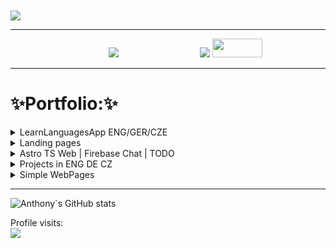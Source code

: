 
<a href="https://github.com/anuraghazra/github-readme-stats">
  <img align="center" src="https://stats-readme-flax.vercel.app/api/top-langs/?username=anthonynet&langs_count=13" />
</a>

***


<p align="center">
<img  width="30px" alt="" style="padding-right:10px;" src="https://cdn.jsdelivr.net/gh/devicons/devicon/icons/react/react-original.svg" />
<img  width="30px" alt="" style="padding-right:10px;" src="https://cdn.jsdelivr.net/gh/devicons/devicon/icons/typescript/typescript-original.svg" />
<img  width="30px" alt="" style="padding-right:10px;" src="https://cdn.jsdelivr.net/gh/devicons/devicon/icons/javascript/javascript-original.svg" />
 <!--- <img width="30px" alt="" style="padding-right:10px;" src="https://cdn.jsdelivr.net/gh/devicons/devicon/icons/nodejs/nodejs-original.svg" />  -->
<img width="30px" alt="" style="padding-right:10px;" src="https://cdn.jsdelivr.net/gh/devicons/devicon/icons/nextjs/nextjs-original.svg" />
<img width="30px" src="https://cdn.jsdelivr.net/gh/devicons/devicon/icons/firebase/firebase-plain-wordmark.svg" />
<img  width="30px" alt="" style="padding-right:10px;" src="https://encrypted-tbn0.gstatic.com/images?q=tbn:ANd9GcTkJGmPEAm0NGXoJB9FP2whD8XVdy9LolEWVw&usqp=CAU" />
<img  width="30px" alt="" style="padding-right:10px;" src="https://cdn.jsdelivr.net/gh/devicons/devicon/icons/tailwindcss/tailwindcss-plain.svg" />
<img  width="30px" alt="" style="padding-right:10px;" src="https://cdn.jsdelivr.net/gh/devicons/devicon/icons/bootstrap/bootstrap-original.svg" />
<img  width="30px" alt="" style="padding-right:10px;" src="https://cdn.jsdelivr.net/gh/devicons/devicon/icons/sass/sass-original.svg" />
<img  width="30px" alt="" style="padding-right:10px;" src="https://cdn.jsdelivr.net/gh/devicons/devicon/icons/github/github-original.svg" />
<img  width="30px" alt="" style="padding-right:10px;" src="https://cdn.jsdelivr.net/gh/devicons/devicon/icons/markdown/markdown-original.svg" />
<img  width="30px" alt="" style="padding-right:10px;" src="https://cdn.jsdelivr.net/gh/devicons/devicon/icons/vscode/vscode-original.svg" />
<img  width="30px" alt="" style="padding-right:10px;" src="https://cdn.jsdelivr.net/gh/devicons/devicon/icons/css3/css3-original.svg" />
<img  width="30px" alt="" style="padding-right:10px;" src="https://cdn.jsdelivr.net/gh/devicons/devicon/icons/html5/html5-original.svg" />
<img width="30px" src="https://cdn.jsdelivr.net/gh/devicons/devicon/icons/express/express-original.svg" />
<img width="80px" height="30px" src="https://seeklogo.com/images/P/plasmic-logo-E16F65B4E1-seeklogo.com.png" />

</p>

***
  # ✨Portfolio:✨

 <details>
  <summary>LearnLanguagesApp ENG/GER/CZE</summary>

<p align="center">
<img  width="30px" alt="" style="padding-right:10px;" src="https://cdn.jsdelivr.net/gh/devicons/devicon/icons/typescript/typescript-original.svg" />
<img width="30px" alt="" style="padding-right:10px;" src="https://cdn.jsdelivr.net/gh/devicons/devicon/icons/nextjs/nextjs-original.svg" />
<img  width="30px" alt="" style="padding-right:10px;" src="https://cdn.jsdelivr.net/gh/devicons/devicon/icons/tailwindcss/tailwindcss-plain.svg" />
<img width="30px" alt="" style="padding-right:10px;" src="https://cdn.jsdelivr.net/gh/devicons/devicon/icons/react/react-original.svg" />
</p>

<p align="center">
 <a href="https://languages-next-ts.vercel.app/"><img src="./images/LanguagesMenu.png" width="150"></img>
 <img src="./images/LanguagesIrregular.png" width="150"></img>
 <img src="./images/LanguagesBTC.png" width="150"></img>                                                                                                              <img src="./images/LanguagesPagination.png" width="150"></img>
</a></p>


  Legacy of Learn languages App
   -👀 [React JavaScript](https://languages-tailwind.vercel.app/ "Visit legacy page")
  - 👀 [NodeJS Express Bootstrap Sass](https://learn-english-and-deutsch.vercel.app/ "Visit legacy page")
  - 👀 [React, Bootstrap](https://react-languages.vercel.app/ "Visit legacy page")
</details>

<details>
  <summary> Landing pages </summary>


|Morbus Tschengi|Simple Chat|Morbus Tschengi|
| :-------------: | :-------------: | :-------------: |
|<img width="80px" height="30px" src="https://seeklogo.com/images/P/plasmic-logo-E16F65B4E1-seeklogo.com.png" /> |<img  width="30px" alt="" style="padding-right:10px;" src="https://cdn.jsdelivr.net/gh/devicons/devicon/icons/react/react-original.svg" /> <img width="30px" src="https://cdn.jsdelivr.net/gh/devicons/devicon/icons/firebase/firebase-plain-wordmark.svg" /><img  width="30px" alt="" style="padding-right:10px;" src="https://cdn.jsdelivr.net/gh/devicons/devicon/icons/javascript/javascript-original.svg" /><img  width="30px" alt="" style="padding-right:10px;" src="https://cdn.jsdelivr.net/gh/devicons/devicon/icons/tailwindcss/tailwindcss-plain.svg" /> |<img width="30px" src="https://cdn.jsdelivr.net/gh/devicons/devicon/icons/firebase/firebase-plain-wordmark.svg" /><img  width="30px" alt="" style="padding-right:10px;" src="https://cdn.jsdelivr.net/gh/devicons/devicon/icons/javascript/javascript-original.svg" /><img  width="30px" alt="" style="padding-right:10px;" src="https://cdn.jsdelivr.net/gh/devicons/devicon/icons/tailwindcss/tailwindcss-plain.svg" /><img  width="30px" alt="" style="padding-right:10px;" src="https://cdn.jsdelivr.net/gh/devicons/devicon/icons/react/react-original.svg" />                                                                                           |
|<img src="./images/Autoservis.png" width="195"></img>|<img src="./images/FirstCV.png" width="200"></img>|<img src="./images/MorbusTschengi.png" width="200"></img>|
|[Visit Site Here](https://koncern-servis.plasmic.run/)|[Visit Site Here](https://my-old-cv.vercel.app/)|[Visit Site Here](https://morbus-tschengi.vercel.app/)|


 </details>

 <details>
  <summary> Astro TS Web | Firebase Chat | TODO </summary>


|Morbus Tschengi|Simple Chat|Firebase TODO|
| :-------------: | :-------------: | :-------------: |
|<img  width="30px" alt="" style="padding-right:10px;" src="https://cdn.jsdelivr.net/gh/devicons/devicon/icons/typescript/typescript-original.svg" />                  <img  width="30px" alt="" style="padding-right:10px;" src="https://cdn.jsdelivr.net/gh/devicons/devicon/icons/markdown/markdown-original.svg" />                      <img  width="30px" alt="" style="padding-right:10px;" src="https://encrypted-tbn0.gstatic.com/images?q=tbn:ANd9GcTkJGmPEAm0NGXoJB9FP2whD8XVdy9LolEWVw&usqp=CAU" /> |<img  width="30px" alt="" style="padding-right:10px;" src="https://cdn.jsdelivr.net/gh/devicons/devicon/icons/react/react-original.svg" /> <img width="30px" src="https://cdn.jsdelivr.net/gh/devicons/devicon/icons/firebase/firebase-plain-wordmark.svg" /><img  width="30px" alt="" style="padding-right:10px;" src="https://cdn.jsdelivr.net/gh/devicons/devicon/icons/javascript/javascript-original.svg" /><img  width="30px" alt="" style="padding-right:10px;" src="https://cdn.jsdelivr.net/gh/devicons/devicon/icons/tailwindcss/tailwindcss-plain.svg" /> |<img width="30px" src="https://cdn.jsdelivr.net/gh/devicons/devicon/icons/firebase/firebase-plain-wordmark.svg" /><img  width="30px" alt="" style="padding-right:10px;" src="https://cdn.jsdelivr.net/gh/devicons/devicon/icons/javascript/javascript-original.svg" /><img  width="30px" alt="" style="padding-right:10px;" src="https://cdn.jsdelivr.net/gh/devicons/devicon/icons/tailwindcss/tailwindcss-plain.svg" /><img  width="30px" alt="" style="padding-right:10px;" src="https://cdn.jsdelivr.net/gh/devicons/devicon/icons/react/react-original.svg" />                                                                                           |
|<img src="./images/MorbusTschengi.png" width="200"></img>|<img src="./images/Chat.png" width="200"></img>|<img src="./images/Firebase.png" width="200"></img>|
|[Visit Site Here](https://morbus-tschengi.vercel.app/ )|[Visit Site Here](https://chatter-eta.vercel.app/)|[Visit Site Here](https://todo-firebase-lake.vercel.app/)|


 </details>

 <details>
  <summary>Projects in ENG DE CZ </summary>

|Cosmos-TUTORIAL|Cmder Resume| First Resume |
| :-------------:|:-------------:|:------------:|
|<img width="30px" alt="" style="padding-right:10px;" src="https://cdn.jsdelivr.net/gh/devicons/devicon/icons/nextjs/nextjs-original.svg" /> <img  width="30px" alt="" style="padding-right:10px;" src="https://cdn.jsdelivr.net/gh/devicons/devicon/icons/react/react-original.svg" /><img  width="30px" alt="" style="padding-right:10px;" src="https://cdn.jsdelivr.net/gh/devicons/devicon/icons/javascript/javascript-original.svg" /><img  width="30px" alt="" style="padding-right:10px;" src="https://cdn.jsdelivr.net/gh/devicons/devicon/icons/tailwindcss/tailwindcss-plain.svg" />       | <img align="center" width="30px" alt="" style="padding-right:10px;" src="https://cdn.jsdelivr.net/gh/devicons/devicon/icons/typescript/typescript-original.svg" />       <img align="center" width="30px" alt="" style="padding-right:10px;" src="https://cdn.jsdelivr.net/gh/devicons/devicon/icons/react/react-original.svg" />               |<img  width="30px" alt="" style="padding-right:10px;" src="https://cdn.jsdelivr.net/gh/devicons/devicon/icons/javascript/javascript-original.svg" /> |
|<img src="./images/Cosmos.png" width="200">                       | <img src="./images/Cmder.png" width="200"></img>                                |<img src="./images/FirstCV.png" width="200"></img>                               |
|[Visit Site Here](https://cosmos-flax.vercel.app/)    | [Visit Site Here](https://cv-11-2022.vercel.app/)    |[Visit Site Here](https://my-old-cv.vercel.app/) |

</details>

 <details>
  <summary>Simple WebPages </summary>

**Client´s request: use his images with completely different resolutions and quality**


 |Craftsman´s Web|Craftsman´s OldW|
| :-------------:|:-------------:|
|<img  width="30px" alt="" style="padding-right:10px;" src="https://cdn.jsdelivr.net/gh/devicons/devicon/icons/react/react-original.svg" />                            <img  width="30px" alt="" style="padding-right:10px;" src="https://cdn.jsdelivr.net/gh/devicons/devicon/icons/javascript/javascript-original.svg" />                  <img  width="30px" alt="" style="padding-right:10px;" src="https://cdn.jsdelivr.net/gh/devicons/devicon/icons/sass/sass-original.svg" />                                  | <img  width="30px" alt="" style="padding-right:10px;" src="https://cdn.jsdelivr.net/gh/devicons/devicon/icons/javascript/javascript-original.svg" />                <img  width="30px" alt="" style="padding-right:10px;" src="https://cdn.jsdelivr.net/gh/devicons/devicon/icons/sass/sass-original.svg" />                                |
| <img src="https://github.com/AnthonyZet/Resume/blob/main/src/components/portfolio/img/learn3.png?raw=true" width="350"></img>                                          | <img src="https://github.com/AnthonyZet/Resume/blob/main/src/components/portfolio/img/learn4.png?raw=true" width="300"></img>                                                                                     |
| [Visit Site Here](https://react-remeslnik.vercel.app/ )    | [Visit Site Here](https://remeslnik2.vercel.app/)    |

 [👀 My Old Resume-React 2022](https://resume-one-rosy.vercel.app "Visit resume 2022")

 [👀 Next.js resumé / **Under Construction&Broken**](https://next-js-resume-six.vercel.app/ )


 </details>


***
<!--
<picture>
<source
  srcset="https://github-readme-stats.vercel.app/api?username=anthonyzet&show_icons=true&theme=dark"
  media="(prefers-color-scheme: dark)"
/>
<source
  srcset="https://github-readme-stats.vercel.app/api?username=anthonyzet&show_icons=true"
  media="(prefers-color-scheme: light), (prefers-color-scheme: no-preference)"
/>
<img src="https://github-readme-stats.vercel.app/api?username=anthonyzet&show_icons=true" />
</picture> -->
![Anthony´s GitHub stats](https://stats-readme-flax.vercel.app/api?username=anthonynet&show_icons=true&theme=transparent)

<p> Profile visits: <br> <img src="https://profile-counter.glitch.me/anthonyzet/count.svg" /></p>
